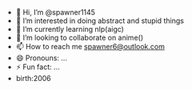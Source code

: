 - 👋 Hi, I’m @spawner1145
- 👀 I’m interested in doing abstract and stupid things
- 🌱 I’m currently learning nlp(aigc)
- 💞️ I’m looking to collaborate on anime()
- 📫 How to reach me spawner6@outlook.com
- 😄 Pronouns: ...
- ⚡ Fun fact: ...
- birth:2006
<!---
spawner1145/spawner1145 is a ✨ special ✨ repository because its `README.md` (this file) appears on your GitHub profile.
You can click the Preview link to take a look at your changes.
--->

